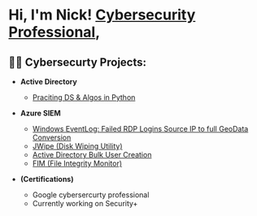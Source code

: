 <h1>Hi, I'm Nick!  <a href="https://www.linkedin.com/in/joshmadakor/">Cybersecurity Professional</a>,
<h2>👨‍💻 Cybersecurty Projects:</h2>

- <b>Active Directory</b>
  - [Praciting DS & Algos in Python](https://github.com/joshmadakor1/Algorithms-Practice)

- <b>Azure SIEM </b>
  - [Windows EventLog: Failed RDP Logins Source IP to full GeoData Conversion](https://github.com/joshmadakor1/Sentinel-Lab)
  - [JWipe (Disk Wiping Utility)](https://github.com/joshmadakor1/Jwipe.PowerShell)
  - [Active Directory Bulk User Creation](https://github.com/joshmadakor1/AD_PS)
  - [FIM (File Integrity Monitor)](https://github.com/joshmadakor1/PowerShell-Integrity-FIM)
- <b>(Certifications)</b>
  - Google cybersercurty professional
  - Currently working on Security+
 


[linkedin]: https://www.linkedin.com/in/nicholas-smith-naniel/
<!--
**joshmadakor1/joshmadakor1** is a ✨ _special_ ✨ repository because its `README.md` (this file) appears on your GitHub profile.

Here are some ideas to get you started:

- 🔭 I’m currently working on ...
- 🌱 I’m currently learning ...
- 👯 I’m looking to collaborate on ...
- 🤔 I’m looking for help with ...
- 💬 Ask me about ...
- 📫 How to reach me: ...
- 😄 Pronouns: ...
- ⚡ Fun fact: ...
-->
